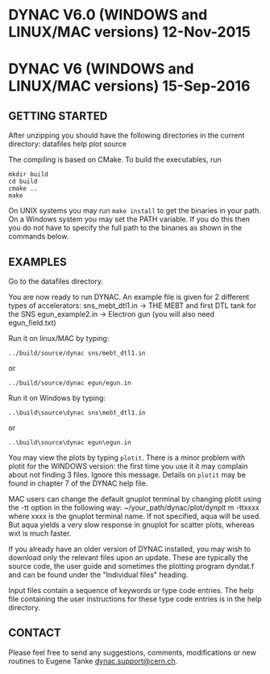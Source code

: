 # DYNAC V6.0 (WINDOWS and LINUX/MAC versions)             12-Nov-2015
# DYNAC V6 (WINDOWS and LINUX/MAC versions)               15-Sep-2016


## GETTING STARTED
After unzipping you should have the following directories in the
current directory:
datafiles  help  plot  source

The compiling is based on CMake. To build the executables, run
```
mkdir build
cd build
cmake ..
make
```

On UNIX systems you may run `make install` to get the binaries in your path. On a Windows system you may set the PATH variable. If you do this then you do not have to specify the full path to the binaries as shown in the commands below.

## EXAMPLES
Go to the datafiles directory.

You are now ready to run DYNAC. An example file is given for 2
different types of accelerators:
sns_mebt_dtl1.in     -> THE MEBT and first DTL tank for the SNS
egun_example2.in     -> Electron gun (you will also need egun_field.txt)

Run it on linux/MAC by typing:
```
../build/source/dynac sns/mebt_dtl1.in
```
or
```
../build/source/dynac egun/egun.in
```

Run it on Windows by typing:
```
..\build\source\dynac sns\mebt_dtl1.in  
```
or
```
..\build\source\dynac egun\egun.in
```

You may view the plots by typing `plotit`. There is a minor problem
with plotit for the WINDOWS version: the first time you use it it may
complain about not finding 3 files. Ignore this message. Details on
`plotit` may be found in chapter 7 of the DYNAC help file.

MAC users can change the default gnuplot terminal by changing plotit using the 
-tt option in the following way:
~/your_path/dynac/plot/dynplt m -ttxxxx
where xxxx is the gnuplot terminal name. If not specified, aqua will be used.
But aqua yields a very slow response in gnuplot for scatter plots, whereas wxt
is much faster.

If you already have an older version of DYNAC installed, you may wish
to download only the relevant files upon an update. These are typically 
the source code, the user guide and sometimes the plotting program 
dyndat.f and can be found under the "Individual files" heading.

Input files contain a sequence of keywords or type code entries. The
help file containing the user instructions for these type code entries
is in the help directory.

## CONTACT
Please feel free to send any suggestions, comments, modifications or
new routines to Eugene Tanke <dynac.support@cern.ch>.

